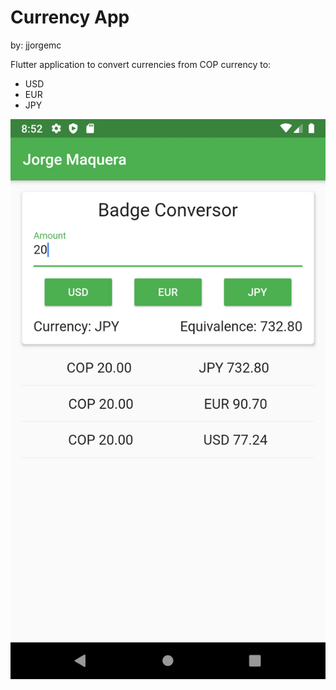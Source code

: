 # Currency App

by: jjorgemc

Flutter application to convert currencies from COP currency to:

- USD
- EUR
- JPY

![Preview](screen-shot.png)

